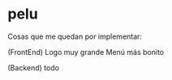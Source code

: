 # pelu

Cosas que me quedan por implementar:

(FrontEnd)
Logo muy grande
Menú más bonito

(Backend)
todo
